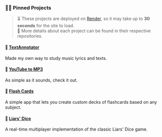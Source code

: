 ### 🧑‍💻 Pinned Projects

> ⏳ These projects are deployed on [Render](https://render.com), so it may take up to **30 seconds** for the site to load.  
> 📁 More details about each project can be found in their respective repositories.

#### 🔹 [TextAnnotator](https://github.com/Nuqb/TextAnnotator)
Made my own way to study music lyrics and texts.

#### 🔹 [YouTube to MP3](https://github.com/Nuqb/youtubeToMP3)
As simple as it sounds, check it out.

#### 🔹 [Flash Cards](https://github.com/Nuqb/Flash-Cards-App)  
A simple app that lets you create custom decks of flashcards based on any subject.

#### 🔹 [Liars' Dice](https://github.com/Nuqb/Liars-Dice)  
A real-time multiplayer implementation of the classic Liars' Dice game.
